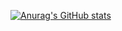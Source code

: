 [![Anurag's GitHub stats](https://github-readme-stats.vercel.app/api?username=Ine0056)](https://github.com/anuraghazra/github-readme-stats&theme=nord&show_icons=true)
